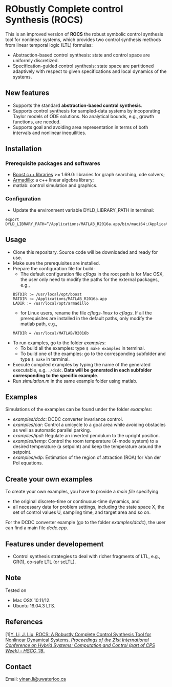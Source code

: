 # RObustly Complete control Synthesis (ROCS)

This is an improved version of **ROCS** the robust symbolic control synthesis tool for nonlinear systems, which provides two control synthesis methods from linear temporal logic (LTL) formulas:
- Abstraction-based control synthesis: state and control space are uniformly discretized.
- Specification-guided control synthesis: state space are partitioned adaptively with respect to given specifications and local dynamics of the systems.



## New features
- Supports the standard **abstraction-based control synthesis**.
- Supports control synthesis for sampled-data systems by incoporating Taylor models of ODE solutions. No analytical bounds, e.g., growth functions, are needed.
- Supports goal and avoiding area representation in terms of both intervals and nonlinear inequilities.



## Installation
### Prerequisite packages and softwares
 - [Boost c++ libraries](http://www.boost.org) >= 1.69.0: libraries for graph searching, ode solvers;
 - [Armadillo](http://arma.sourceforge.net): a c++ linear algebra library;
 - matlab: control simulation and graphics.
 
### Configuration
 - Update the environment variable DYLD_LIBRARY_PATH in terminal:
```
export DYLD_LIBRARY_PATH=“/Applications/MATLAB_R2016a.app/bin/maci64:/Applications/MATLAB_R2016a.app/sys/os/maci64:$DYLD_LIBRARY_PATH”
```


## Usage
- Clone this repositary. Source code will be downloaded and ready for use.
- Make sure the prerequisites are installed.
- Prepare the configuration file for build:
  + The default configuration file *cflags* in the root path is for Mac OSX, the user only need to modify the paths for the external packages, e.g.,
  ```
  BSTDIR := /usr/local/opt/boost
  MATDIR := /Applications/MATLAB_R2016a.app
  LADIR := /usr/local/opt/armadillo
  ```
  + for Linux users, rename the file *cflags-linux* to *cflags*. If all the prerequisites are installed in the default paths, only modify the matlab path, e.g., 
  ```
  MATDIR = /usr/local/MATLAB/R2016b
  ```
- To run examples, go to the folder *examples*:
  + To build all the examples: type `$ make examples` in terminal.
  + To build one of the examples: go to the corresponding subfolder and type `$ make` in terminal.
- Execute compiled examples by typing the name of the generated executable, e.g. `./dcdc`. **Data will be generated in each subfolder corresponding to the specific example**.
- Run *simulation.m* in the same example folder using matlab.



## Examples
Simulations of the examples can be found under the folder *examples*:
- *examples/dcdc*: DCDC converter invariance control.
- *examples/car*: Control a unicycle to a goal area while avoiding obstacles as well as automatic parallel parking.
- *examples/ipdl*: Regulate an inverted pendulum to the upright position.
- *examples/temp*: Control the room temperature (4-mode system) to a desired temperature (a setpoint) and keep the temperature around the setpoint.
- *examples/vdp*: Estimation of the region of attraction (ROA) for Van der Pol equations.



## Create your own examples
To create your own examples, you have to provide a *main file* specifying
- the original discrete-time or continuous-time dynamics, and
- all necessary data for problem settings, including the state space X, the set of control values U, sampling time, and target area and so on.

For the DCDC converter example (go to the folder *examples/dcdc*), the user can find a main file *dcdc.cpp*.



## Features under developement
- Control synthesis strategies to deal with richer fragments of LTL, e.g., GR(1), co-safe LTL (or scLTL).



## Note
Tested on
- Mac OSX 10.11/12.
- Ubuntu 16.04.3 LTS.



## References
[1][Y. Li, J. Liu, ROCS: A Robustly Complete Control Synthesis Tool for Nonlinear Dynamical Systems. *Proceedings of the 21st International Conference on Hybrid Systems: Computation and Control (part of CPS Week) - HSCC '18*.](http://dl.acm.org/citation.cfm?doid=3178126.3178153)


## Contact
Email: <yinan.li@uwaterloo.ca>